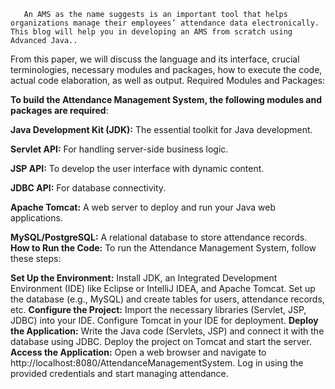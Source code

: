        An AMS as the name suggests is an important tool that helps organizations manage their employees’ attendance data electronically. This blog will help you in developing an AMS from scratch using Advanced Java..

From this paper, we will discuss the language and its interface, crucial terminologies, necessary modules and packages, how to execute the code, actual code elaboration, as well as output.
Required Modules and Packages:

**To build the Attendance Management System, the following modules and packages are required**:

**Java Development Kit (JDK):** The essential toolkit for Java development.

**Servlet API:** For handling server-side business logic.

**JSP API:** To develop the user interface with dynamic content.

**JDBC API:** For database connectivity.

**Apache Tomcat:** A web server to deploy and run your Java web applications.

**MySQL/PostgreSQL:** A relational database to store attendance records.
**How to Run the Code:**
To run the Attendance Management System, follow these steps:

**Set Up the Environment:**
Install JDK, an Integrated Development Environment (IDE) like Eclipse or IntelliJ IDEA, and Apache Tomcat.
Set up the database (e.g., MySQL) and create tables for users, attendance records, etc.
**Configure the Project:**
Import the necessary libraries (Servlet, JSP, JDBC) into your IDE.
Configure Tomcat in your IDE for deployment.
**Deploy the Application:**
Write the Java code (Servlets, JSP) and connect it with the database using JDBC.
Deploy the project on Tomcat and start the server.
**Access the Application:**
Open a web browser and navigate to http://localhost:8080/AttendanceManagementSystem.
Log in using the provided credentials and start managing attendance.
